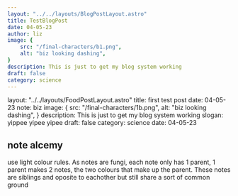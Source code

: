 ```yaml
---
layout: "../../layouts/BlogPostLayout.astro"
title: TestBlogPost
date: 04-05-23
author: liz
image: {
    src: "/final-characters/b1.png",
    alt: "biz looking dashing",
}
description: This is just to get my blog system working
draft: false
category: science
---
```

layout: "../../layouts/FoodPostLayout.astro"
title: first test post
date: 04-05-23
note: biz
image: {
    src: "/final-characters/1b.png",
    alt: "biz looking dashing",
}
description: This is just to get my blog system working
slogan: yippee yipee yipee
draft: false
category: science
date: 04-05-23



## note alcemy
use light colour rules. As notes are fungi, each note only has 1 parent, 1 parent makes 2 notes, the two colours that make up the parent. These notes are siblings and oposite to eachother but still share a sort of common ground